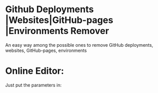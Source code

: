 # Github Deployments |Websites|GitHub-pages |Environments Remover
An easy way among the possible ones to remove GitHub deployments, websites, GitHub-pages, environments
# Online Editor:
Just put the parameters in:

